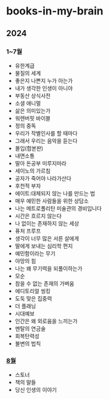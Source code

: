 # books-in-my-brain
## 2024
### 1~7월
- 유한계급
- 물질의 세계
- 좋은지 나쁜지 누가 아는가
- 내가 생각한 인생이 아니야
- 부동산 상식사전
- 소셜 애니멀
- 삶은 의미있는가
- 워렌버핏 바이블
- 정의 중독
- 우리가 작별인사를 할 때마다
- 그래서 우리는 음악을 듣는다
- 몰입(합본판)
- 내면소통
- 딸아 돈공부 미루지마라
- 세이노의 가르침
- 공자가 죽어야 나라가산다
- 후천적 부자
- 에이트:대체되지 않는 나를 만드는 법
- 매우 예민한 사람들을 위한 상담소
- 나는 메트로폴리탄 미술관의 경비입니다
- 시간은 흐르지 않는다
- 나 없이는 존재하지 않는 세상
- 퓨처 프루프
- 생각이 너무 많은 서른 살에게
- 딸에게 보내는 심리학 편지
- 예민함이라는 무기
- 야망의 힘
- 나는 왜 무기력을 되풀이하는가
- 모순
- 참을 수 없는 존재의 가벼움
- 에디토리얼 씽킹
- 도둑 맞은 집중력
- 더 플래닝
- 시대예보
- 인간은 왜 외로움을 느끼는가
- 멘탈의 연금술
- 회복탄력성
- 불변의 법칙
### [8월](https://github.com/2jimoo/books-in-my-brain/blob/main/2024/8%EC%9B%94.md)
- 스토너
- 책의 말들
- 당신 인생의 이야기
